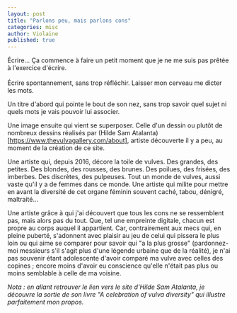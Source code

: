```yaml
---
layout: post
title: "Parlons peu, mais parlons cons"
categories: misc
author: Violaine
published: true
---
```

Écrire...
Ça commence à faire un petit moment que je ne me suis pas prêtée à l'exercice d'écrire.  
<br>
Écrire spontannement, sans trop réfléchir. Laisser mon cerveau me dicter les mots.  

Un titre d'abord qui pointe le bout de son nez, sans trop savoir quel sujet ni quels mots je vais pouvoir lui associer.  

Une image ensuite qui vient se superposer. Celle d'un dessin ou plutôt de nombreux dessins réalisés par (Hilde Sam Atalanta)[https://www.thevulvagallery.com/about], artiste découverte il y a peu, au moment de la création de ce site.  

Une artiste qui, depuis 2016, décore la toile de vulves. Des grandes, des petites. Des blondes, des rousses, des brunes. Des poilues, des frisées, des imberbes. Des discrètes, des pulpeuses. Tout un monde de vulves, aussi vaste qu'il y a de femmes dans ce monde. Une artiste qui milite pour mettre en avant la diversité de cet organe féminin souvent caché, tabou, dénigré, maltraité...
  

Une artiste grâce à qui j'ai découvert que tous les cons ne se ressemblent pas, mais alors pas du tout. Que, tel une empreinte digitale, chacun est propre au corps auquel il appartient. Car, contrairement aux mecs qui, en pleine puberté, s'adonnent avec plaisir au jeu de celui qui pissera le plus loin ou qui aime se comparer pour savoir qui "a la plus grosse" (pardonnez-moi messieurs s'il s'agit plus d'une légende urbaine que de la réalité), je n'ai pas souvenir étant adolescente d'avoir comparé ma vulve avec celles des copines ; encore moins d'avoir eu conscience qu'elle n'était pas plus ou moins semblable à celle de ma voisine.  


*Nota : en allant retrouver le lien vers le site d'Hilde Sam Atalanta, je découvre la sortie de son livre "A celebration of vulva diversity" qui illustre parfaitement mon propos.* 